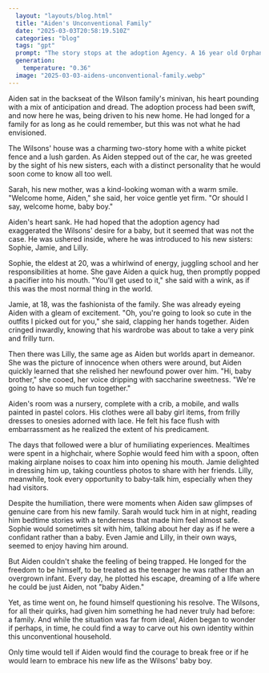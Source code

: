 ```yaml
---
  layout: "layouts/blog.html"
  title: "Aiden's Unconventional Family"
  date: "2025-03-03T20:58:19.510Z"
  categories: "blog"
  tags: "gpt"
  prompt: "The story stops at the adoption Agency. A 16 year old Orphan named Aiden is adopted by a widowed mother of three girls who are all older than Aiden. To Aiden’s dismay, this family wasn’t in the market for teenage boys, but really wanted a new baby! Aiden is now stuck as the Wilson’s new baby boy, with his own nursery, highchair, and stroller. He is expected to dress, eat and sleep like a baby. The only problem is with three girls that are older than him. All the baby clothes and baby supplies are baby GIRL items. As he is humiliated and coddled, Will Aiden escape? Only time will tell. \r\n\r\n\r\nAiden-16 year old boy who is short for his age. He wants a new family and hates how he’s stuck being treated like an infant. Easily embarrassed and very frustrated at his sisters and mother.\r\n\r\nSarah- Aiden’s new mother. A Widowed Business woman with three daughters all older than Aiden. Loving but firm.Her daughters call her mom but she makes Aiden refer to her as “mommy”\r\n\r\nSophie-20 years old, busy with school, loves Aiden and her sisters but treats Aiden like a baby and does not tolerate any nonsense from him, usually pops a pacifier in his mouth so he’ll be quiet\r\n\r\nJamie-18 years old. She loves dressing Aiden up, and much to Aiden’s demise, she thinks baby girl clothes are cuter than baby boys. She takes childcare at the highschool, and Aiden is the perfect practice for her.\r\n\r\nLilly- 16 years old, the youngest sister, pretends to be a perfect angel around others, but enjoys being in charge and having power over Aiden. loves embarrassing him and the baby talking to him."
  generation: 
    temperature: "0.36"
  image: "2025-03-03-aidens-unconventional-family.webp"
---
```

Aiden sat in the backseat of the Wilson family's minivan, his heart pounding with a mix of anticipation and dread. The adoption process had been swift, and now here he was, being driven to his new home. He had longed for a family for as long as he could remember, but this was not what he had envisioned. 

The Wilsons' house was a charming two-story home with a white picket fence and a lush garden. As Aiden stepped out of the car, he was greeted by the sight of his new sisters, each with a distinct personality that he would soon come to know all too well.

Sarah, his new mother, was a kind-looking woman with a warm smile. "Welcome home, Aiden," she said, her voice gentle yet firm. "Or should I say, welcome home, baby boy."

Aiden's heart sank. He had hoped that the adoption agency had exaggerated the Wilsons' desire for a baby, but it seemed that was not the case. He was ushered inside, where he was introduced to his new sisters: Sophie, Jamie, and Lilly.

Sophie, the eldest at 20, was a whirlwind of energy, juggling school and her responsibilities at home. She gave Aiden a quick hug, then promptly popped a pacifier into his mouth. "You'll get used to it," she said with a wink, as if this was the most normal thing in the world.

Jamie, at 18, was the fashionista of the family. She was already eyeing Aiden with a gleam of excitement. "Oh, you're going to look so cute in the outfits I picked out for you," she said, clapping her hands together. Aiden cringed inwardly, knowing that his wardrobe was about to take a very pink and frilly turn.

Then there was Lilly, the same age as Aiden but worlds apart in demeanor. She was the picture of innocence when others were around, but Aiden quickly learned that she relished her newfound power over him. "Hi, baby brother," she cooed, her voice dripping with saccharine sweetness. "We're going to have so much fun together."

Aiden's room was a nursery, complete with a crib, a mobile, and walls painted in pastel colors. His clothes were all baby girl items, from frilly dresses to onesies adorned with lace. He felt his face flush with embarrassment as he realized the extent of his predicament.

The days that followed were a blur of humiliating experiences. Mealtimes were spent in a highchair, where Sophie would feed him with a spoon, often making airplane noises to coax him into opening his mouth. Jamie delighted in dressing him up, taking countless photos to share with her friends. Lilly, meanwhile, took every opportunity to baby-talk him, especially when they had visitors.

Despite the humiliation, there were moments when Aiden saw glimpses of genuine care from his new family. Sarah would tuck him in at night, reading him bedtime stories with a tenderness that made him feel almost safe. Sophie would sometimes sit with him, talking about her day as if he were a confidant rather than a baby. Even Jamie and Lilly, in their own ways, seemed to enjoy having him around.

But Aiden couldn't shake the feeling of being trapped. He longed for the freedom to be himself, to be treated as the teenager he was rather than an overgrown infant. Every day, he plotted his escape, dreaming of a life where he could be just Aiden, not "baby Aiden."

Yet, as time went on, he found himself questioning his resolve. The Wilsons, for all their quirks, had given him something he had never truly had before: a family. And while the situation was far from ideal, Aiden began to wonder if perhaps, in time, he could find a way to carve out his own identity within this unconventional household.

Only time would tell if Aiden would find the courage to break free or if he would learn to embrace his new life as the Wilsons' baby boy.
